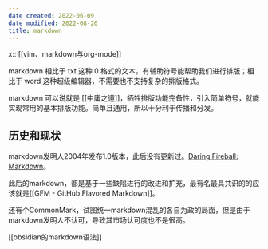 ```yaml
---
date created: 2022-06-09
date modified: 2022-08-20
title: markdown
---
```


x:: [[vim、markdown与org-mode]]

markdown 相比于 txt 这种 0 格式的文本，有辅助符号能帮助我们进行排版；相比于 word 这种超级编辑器，不需要也不支持复杂的排版格式。

markdown 可以说就是 [[中庸之道]]，牺牲排版功能完备性，引入简单符号，就能实现常用的基本排版功能。简单且通用，所以十分利于传播和分发。

## 历史和现状

markdown发明人2004年发布1.0版本，此后没有更新过。[Daring Fireball: Markdown](https://daringfireball.net/projects/markdown/)。

此后的markdown，都是基于一些缺陷进行的改进和扩充，最有名最具共识的的应该就是[[GFM - GitHub Flavored Markdown]]。

还有个CommonMark，试图统一markdown混乱的各自为政的局面，但是由于markdown发明人不认可，导致其市场认可度也不是很高。

[[obsidian的markdown语法]]
